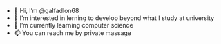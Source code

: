 - 👋 Hi, I’m @galfadlon68
- 👀 I’m interested in lerning to develop beyond what I study at university
- 🌱 I’m currently learning computer science
- 📫 You can reach me by private massage

<!---
galfadlon68/galfadlon68 is a ✨ special ✨ repository because its `README.md` (this file) appears on your GitHub profile.
You can click the Preview link to take a look at your changes.
--->
